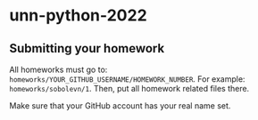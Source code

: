 # unn-python-2022

## Submitting your homework

All homeworks must go to: `homeworks/YOUR_GITHUB_USERNAME/HOMEWORK_NUMBER`.
For example: `homeworks/sobolevn/1`.
Then, put all homework related files there.

Make sure that your GitHub account has your real name set.
